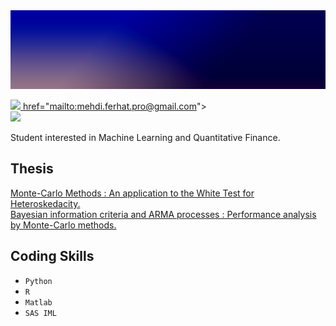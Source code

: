 <img src="https://raw.githubusercontent.com/MehdiFerhat/mehdiferhat.github.io/main/1641675416483.png" />

<a 
   href="https://www.linkedin.com/in/mehdi-ferhat/"> 
   <img src="https://img.shields.io/badge/LinkedIn-0077B5?style=for-the-badge&logo=linkedin&logoColor=white" />
   href="mailto:mehdi.ferhat.pro@gmail.com">   
   <img src="https://img.shields.io/badge/Gmail-D14836?style=for-the-badge&logo=gmail&logoColor=white" /> 
</a>



Student interested in Machine Learning and Quantitative Finance.

## Thesis
<a href="MMW.pdf" target="_blank"> Monte-Carlo Methods : An application to the White Test for Heteroskedacity.</a>
<br>
<a href="MMBA.pdf" target="_blank"> Bayesian information criteria and ARMA processes : Performance analysis by Monte-Carlo methods.</a>

## Coding Skills

- `Python` 
- `R`  
- `Matlab`  
- `SAS IML`  
